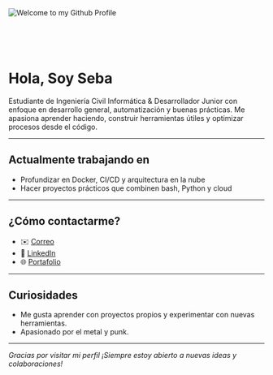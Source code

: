 
<img src="https://github.com/BrunnerLivio/brunnerlivio/blob/master/images/welcome.png?raw=true" style="max-width: 100%;" alt="Welcome to my Github Profile" />

<br><br><br>

# Hola, Soy Seba

Estudiante de Ingeniería Civil Informática & Desarrollador Junior con enfoque en desarrollo general, automatización y buenas prácticas. Me apasiona aprender haciendo, construir herramientas útiles y optimizar procesos desde el código.

---

## Actualmente trabajando en

- Profundizar en Docker, CI/CD y arquitectura en la nube
- Hacer proyectos prácticos que combinen bash, Python y cloud

---

## ¿Cómo contactarme?

- ✉️ [Correo](mailto:sebastiancruzpomar@gmail.com)
- 💼 [LinkedIn](https://www.linkedin.com/in/sebacruz1)
- 🌐 [Portafolio](https://portafolio-react-bice.vercel.app) 

---

## Curiosidades

- Me gusta aprender con proyectos propios y experimentar con nuevas herramientas.
- Apasionado por el metal y punk.

---

_Gracias por visitar mi perfil ¡Siempre estoy abierto a nuevas ideas y colaboraciones!_

